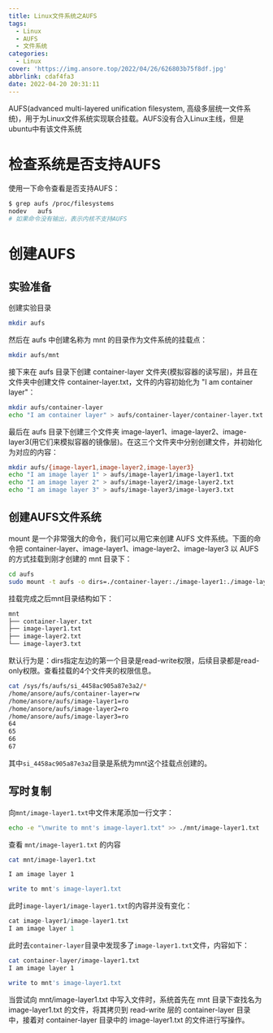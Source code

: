 ```yaml
---
title: Linux文件系统之AUFS
tags:
  - Linux
  - AUFS
  - 文件系统
categories:
  - Linux
cover: 'https://img.ansore.top/2022/04/26/626803b75f8df.jpg'
abbrlink: cdaf4fa3
date: 2022-04-20 20:31:11
---
```


AUFS(advanced multi-layered unification filesystem, 高级多层统一文件系统)，用于为Linux文件系统实现联合挂载。AUFS没有合入Linux主线，但是ubuntu中有该文件系统

# 检查系统是否支持AUFS

使用一下命令查看是否支持AUFS：

```bash
$ grep aufs /proc/filesystems 
nodev   aufs
# 如果命令没有输出，表示内核不支持AUFS
```

# 创建AUFS

## 实验准备

创建实验目录

```bash
mkdir aufs
```

然后在 aufs 中创建名称为 mnt 的目录作为文件系统的挂载点：

```bash
mkdir aufs/mnt
```

接下来在 aufs 目录下创建 container-layer 文件夹(模拟容器的读写层)，并且在文件夹中创建文件 container-layer.txt，文件的内容初始化为 "I am container layer"：

```bash
mkdir aufs/container-layer
echo "I am container layer" > aufs/container-layer/container-layer.txt
```

最后在 aufs 目录下创建三个文件夹 image-layer1、image-layer2、image-layer3(用它们来模拟容器的镜像层)。在这三个文件夹中分别创建文件，并初始化为对应的内容：

```bash
mkdir aufs/{image-layer1,image-layer2,image-layer3}
echo "I am image layer 1" > aufs/image-layer1/image-layer1.txt
echo "I am image layer 2" > aufs/image-layer2/image-layer2.txt
echo "I am image layer 3" > aufs/image-layer3/image-layer3.txt
```

## 创建AUFS文件系统

mount 是一个非常强大的命令，我们可以用它来创建 AUFS 文件系统。下面的命令把 container-layer、image-layer1、image-layer2、image-layer3 以 AUFS 的方式挂载到刚才创建的 mnt 目录下：

```bash
cd aufs
sudo mount -t aufs -o dirs=./container-layer:./image-layer1:./image-layer2:./image-layer3 none ./mnt
```

挂载完成之后mnt目录结构如下：

```bash
mnt
├── container-layer.txt
├── image-layer1.txt
├── image-layer2.txt
└── image-layer3.txt
```

默认行为是：dirs指定左边的第一个目录是read-write权限，后续目录都是read-only权限。查看挂载的4个文件夹的权限信息。

```bash
cat /sys/fs/aufs/si_4458ac905a87e3a2/*
/home/ansore/aufs/container-layer=rw
/home/ansore/aufs/image-layer1=ro
/home/ansore/aufs/image-layer2=ro
/home/ansore/aufs/image-layer3=ro
64
65
66
67
```

其中`si_4458ac905a87e3a2`目录是系统为mnt这个挂载点创建的。

## 写时复制

向`mnt/image-layer1.txt`中文件末尾添加一行文字：

```bash
echo -e "\nwrite to mnt's image-layer1.txt" >> ./mnt/image-layer1.txt
```

查看 `mnt/image-layer1.txt` 的内容

```bash
cat mnt/image-layer1.txt 

I am image layer 1

write to mnt's image-layer1.txt
```

此时`image-layer1/image-layer1.txt`的内容并没有变化：

```c
cat image-layer1/image-layer1.txt 
I am image layer 1
```

此时去`container-layer`目录中发现多了`image-layer1.txt`文件，内容如下：

```bash
cat container-layer/image-layer1.txt 
I am image layer 1

write to mnt's image-layer1.txt
```

当尝试向 mnt/image-layer1.txt 中写入文件时，系统首先在 mnt 目录下查找名为 image-layer1.txt 的文件，将其拷贝到 read-write 层的 container-layer 目录中，接着对 container-layer 目录中的 image-layer1.txt 的文件进行写操作。
